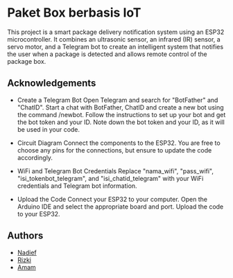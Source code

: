 
# Paket Box berbasis IoT

This project is a smart package delivery notification system using an ESP32 microcontroller. It combines an ultrasonic sensor, an infrared (IR) sensor, a servo motor, and a Telegram bot to create an intelligent system that notifies the user when a package is detected and allows remote control of the package box.




## Acknowledgements

 - Create a Telegram Bot Open Telegram and search for "BotFather" and "ChatID". Start a chat with BotFather, ChatID and create a new bot using the command /newbot. Follow the instructions to set up your bot and get the bot token and your ID. Note down the bot token and your ID, as it will be used in your code.

 - Circuit Diagram Connect the components to the ESP32. You are free to choose any pins for the connections, but ensure to update the code accordingly.

 - WiFi and Telegram Bot Credentials Replace "nama_wifi", "pass_wifi", "isi_tokenbot_telegram", and "isi_chatid_telegram" with your WiFi credentials and Telegram bot information.

 - Upload the Code Connect your ESP32 to your computer. Open the Arduino IDE and select the appropriate board and port. Upload the code to your ESP32.


## Authors

- [Nadief](https://github.com/nadiefy)
- [Rizki](https://github.com/Razeroth)
- [Amam](https://github.com/aceree14)
